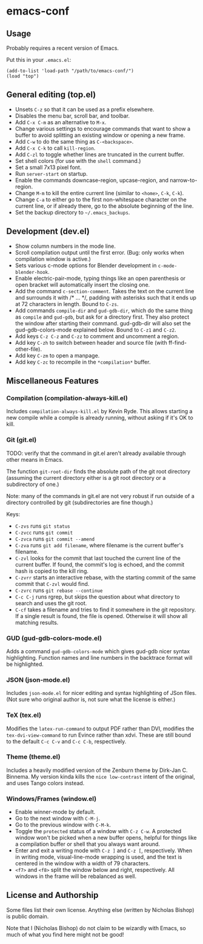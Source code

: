 # emacs-conf

## Usage

Probably requires a recent version of Emacs.

Put this in your `.emacs.el`:

```elisp
(add-to-list 'load-path "/path/to/emacs-conf/")
(load "top")
```

## General editing (top.el)
* Unsets `C-z` so that it can be used as a prefix elsewhere.
* Disables the menu bar, scroll bar, and toolbar.
* Add `C-x C-m` as an alternative to `M-x`.
* Change various settings to encourage commands that want to show a
  buffer to avoid splitting an existing window or opening a new
  frame.
* Add `C-w` to do the same thing as `C-<backspace>`.
* Add `C-x C-k` to call `kill-region`.
* Add `C-zl` to toggle whether lines are truncated in the current
  buffer.
* Set shell colors (for use with the `shell` command.)
* Set a small 7x13 pixel font.
* Run `server-start` on startup.
* Enable the commands downcase-region, upcase-region, and
  narrow-to-region.
* Change `M-m` to kill the entire current line (similar to `<home>`,
  `C-k`, `C-k`).
* Change `C-a` to either go to the first non-whitespace character on
  the current line, or if already there, go to the absolute
  beginning of the line.
* Set the backup directory to `~/.emacs_backups`.

## Development (dev.el)
* Show column numbers in the mode line.
* Scroll compilation output until the first error. (Bug: only works
  when compilation window is active.)
* Sets various c-mode options for Blender development
  in `c-mode-blender-hook`.
* Enable electric-pair-mode, typing things like an open parenthesis
  or open bracket will automatically insert the closing one.
* Add the command `c-section-comment`. Takes the text on the current
  line and surrounds it with /* ... */, padding with asterisks such
  that it ends up at 72 characters in length. Bound to `C-zs`.
* Add commands `compile-dir` and `gud-gdb-dir`, which do the same
  thing as `compile` and `gud-gdb`, but ask for a directory
  first. They also protect the window after starting their
  command. gud-gdb-dir will also set the gud-gdb-colors-mode
  explained below. Bound to `C-z1` and `C-z2`.
* Add keys `C-z C-z` and `C-zz` to comment and uncomment a region.
* Add key `C-zh` to switch between header and source file (with
  ff-find-other-file).
* Add key `C-zm` to open a manpage.
* Add key `C-zc` to recompile in the `*compilation*` buffer.

## Miscellaneous Features

### Compilation (compilation-always-kill.el)
Includes `compilation-always-kill.el` by Kevin Ryde. This allows
starting a new compile while a compile is already running, without
asking if it's OK to kill.

### Git (git.el)
TODO: verify that the command in git.el aren't already available
through other means in Emacs.

The function `git-root-dir` finds the absolute path of the git root
directory (assuming the current directory either is a git root
directory or a subdirectory of one.)

Note: many of the commands in git.el are not very robust if run
outside of a directory controlled by git (subdirectories are fine
though.)

Keys:
* `C-zvs` runs `git status`
* `C-zvcc` runs `git commit`
* `C-zvca` runs `git commit --amend`
* `C-zva` runs `git add filename`, where filename is the current
  buffer's filename.
* `C-zvl` looks for the commit that last touched the current line
  of the current buffer. If found, the commit's log is echoed, and
  the commit hash is copied to the kill ring.
* `C-zvrr` starts an interactive rebase, with the starting commit
  of the same commit that `C-zvl` would find.
* `C-zvrc` runs `git rebase --continue`
* `C-c C-j` runs rgrep, but skips the question about what directory
  to search and uses the git root.
* `C-cf` takes a filename and tries to find it somewhere in the git
  repository. If a single result is found, the file is
  opened. Otherwise it will show all matching results.

### GUD (gud-gdb-colors-mode.el)
Adds a command `gud-gdb-colors-mode` which gives gud-gdb nicer
syntax highlighting. Function names and line numbers in the
backtrace format will be highlighted.

### JSON (json-mode.el)
Includes `json-mode.el` for nicer editing and syntax highlighting
of JSon files. (Not sure who original author is, not sure what the
license is either.)

### TeX (tex.el)
Modifies the `latex-run-command` to output PDF rather than DVI,
modifies the `tex-dvi-view-command` to run Evince rather than
xdvi. These are still bound to the default `C-c C-v` and `C-c C-b`,
respectively.

### Theme (theme.el)
Includes a heavily modified version of the Zenburn theme by
Dirk-Jan C. Binnema. My version kinda kills the `nice low-contrast`
intent of the original, and uses Tango colors instead.

### Windows/Frames (window.el)
* Enable winner-mode by default.
* Go to the next window with `C-M-j`.
* Go to the previous window with `C-M-k`.
* Toggle the `protected` status of a window with `C-z C-w`. A
  protected window won't be picked when a new buffer opens, helpful
  for things like a compilation buffer or shell that you always
  want around.
* Enter and exit a writing mode with `C-z ]` and `C-z [`,
  respectively. When in writing mode, visual-line-mode wrapping is
  used, and the text is centered in the window with a width of 79
  characters.
* `<f7>` and `<f8>` split the window below and right, respectively. All
  windows in the frame will be rebalanced as well.

## License and Authorship
Some files list their own license. Anything else (written by Nicholas
Bishop) is public domain.

Note that I (Nicholas Bishop) do not claim to be wizardly with Emacs, so
much of what you find here might not be good!
